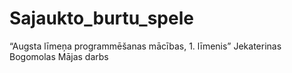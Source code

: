 # Sajaukto_burtu_spele

“Augsta līmeņa programmēšanas mācības, 1. līmenis” Jekaterinas Bogomolas Mājas darbs

